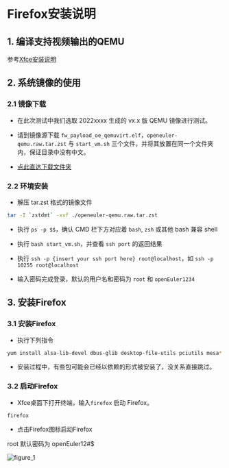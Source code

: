 # Firefox安装说明

## 1. 编译支持视频输出的QEMU

参考[Xfce安装说明](../Xfce/Xfce_installation_guide.md)

## 2. 系统镜像的使用

### 2.1 镜像下载

- 在此次测试中我们选取 2022xxxx 生成的 vx.x 版 QEMU 镜像进行测试。

- 请到镜像源下载 `fw_payload_oe_qemuvirt.elf`，`openeuler-qemu.raw.tar.zst` 与 `start_vm.sh` 三个文件，并将其放置在同一个文件夹内，保证目录中没有中文。

- [点此直达下载文件夹]()

### 2.2 环境安装

- 解压 tar.zst 格式的镜像文件

```bash
tar -I `zstdmt` -xvf ./openeuler-qemu.raw.tar.zst
```

- 执行 `ps -p $$`，确认 CMD 栏下方对应着 `bash`, `zsh` 或其他 bash 兼容 shell

- 执行 `bash start_vm.sh`，并查看 `ssh port` 的返回结果

- 执行 `ssh -p {insert your ssh port here} root@localhost`，如 `ssh -p 10255 root@localhost`

- 输入密码完成登录，默认的用户名和密码为 `root` 和 `openEuler1234`

## 3. 安装Firefox

### 3.1 安装Firefox

- 执行下列指令

```bash
yum install alsa-lib-devel dbus-glib desktop-file-utils pciutils mesa* firefox -y
```

- 安装过程中，有些包可能会已经以依赖的形式被安装了，没关系直接跳过。

### 3.2 启动Firefox

- Xfce桌面下打开终端，输入`firefox` 启动 Firefox。

```shell
firefox
```

- 点击Firefox图标启动Firefox

root 默认密码为 openEuler12#$

![figure_1](./images/figure_1.png)